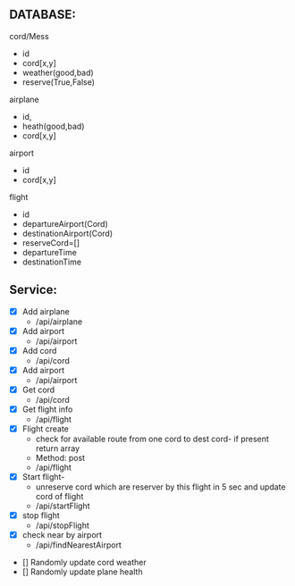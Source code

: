 ## DATABASE:

cord/Mess

- id
- cord[x,y]
- weather(good,bad)
- reserve(True,False)

airplane

- id,
- heath(good,bad)
- cord[x,y]

airport

- id
- cord[x,y]

flight

- id
- departureAirport(Cord)
- destinationAirport(Cord)
- reserveCord=[]
- departureTime
- destinationTime

## Service:

- [x] Add airplane
  - /api/airplane
- [x] Add airport
  - /api/airport
- [x] Add cord
  - /api/cord
- [x] Add airport
  - /api/airport
- [x] Get cord
  - /api/cord
- [x] Get flight info
  - /api/flight
- [x] Flight create
  - check for available route from one cord to dest cord- if present return array
  - Method: post
  - /api/flight
- [x] Start flight-
  - unreserve cord which are reserver by this flight in 5 sec and update cord of flight
  - /api/startFlight
- [x] stop flight
  - /api/stopFlight
- [x] check near by airport
  - /api/findNearestAirport
- [] Randomly update cord weather
- [] Randomly update plane health
